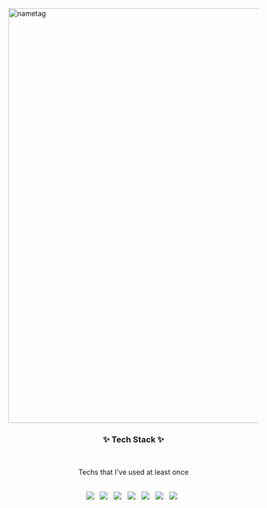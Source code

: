 
<img width="835" alt="nametag" src="https://user-images.githubusercontent.com/84368302/127463337-6f140b6f-c217-46aa-be82-69c42cd85d2a.PNG">


<h3 align="center">✨ Tech Stack ✨ </h3>
<br>
<p align="center">Techs that I've used at least once </p>

<br>
<div align="center"/>
<img src="https://img.shields.io/badge/python-3766AB?style=flat-square&logo=python&logoColor=white" ></a>
 &nbsp;
<img src="https://img.shields.io/badge/Go-00ADD8?style=flat-square&logo=Go&logoColor=white" ></a>
 &nbsp;
<img src="https://img.shields.io/badge/JavaScript-F7DF1E?style=flat-square&logo=JavaScript&logoColor=white" ></a>
 &nbsp;
<img src="https://img.shields.io/badge/Css-2480E6?style=flat-square&logo=CSS3&logoColor=white" ></a>
 &nbsp;
<img src="https://img.shields.io/badge/Html-E34F26?style=flat-square&logo=HTML5&logoColor=white" ></a>
 &nbsp;
<img src="https://img.shields.io/badge/Bootstrap-7952B3?style=flat-square&logo=Bootstrap&logoColor=white" ></a>
 &nbsp;
 <img src="https://img.shields.io/badge/jQuery-0769AD?style=flat-square&logo=jQuery&logoColor=white" ></a>
 &nbsp;
